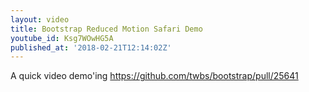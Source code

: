 ```yaml
---
layout: video
title: Bootstrap Reduced Motion Safari Demo
youtube_id: Ksg7WOwHG5A
published_at: '2018-02-21T12:14:02Z'
---
```

A quick video demo'ing https://github.com/twbs/bootstrap/pull/25641
